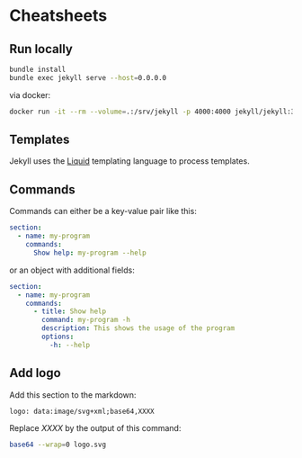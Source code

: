 # Cheatsheets

## Run locally

```bash
bundle install
bundle exec jekyll serve --host=0.0.0.0
```

via docker:

```bash
docker run -it --rm --volume=.:/srv/jekyll -p 4000:4000 jekyll/jekyll:3.8 jekyll serve
```

## Templates

Jekyll uses the [Liquid](https://shopify.github.io/liquid/) templating language to process templates.

## Commands

Commands can either be a key-value pair like this:

```yaml
section:
  - name: my-program
    commands:
      Show help: my-program --help
```

or an object with additional fields:

```yaml
section:
  - name: my-program
    commands:
      - title: Show help
        command: my-program -h
        description: This shows the usage of the program
        options:
          -h: --help
```

## Add logo

Add this section to the markdown:

```
logo: data:image/svg+xml;base64,XXXX
```

Replace *XXXX* by the output of this command:

```bash
base64 --wrap=0 logo.svg
```
